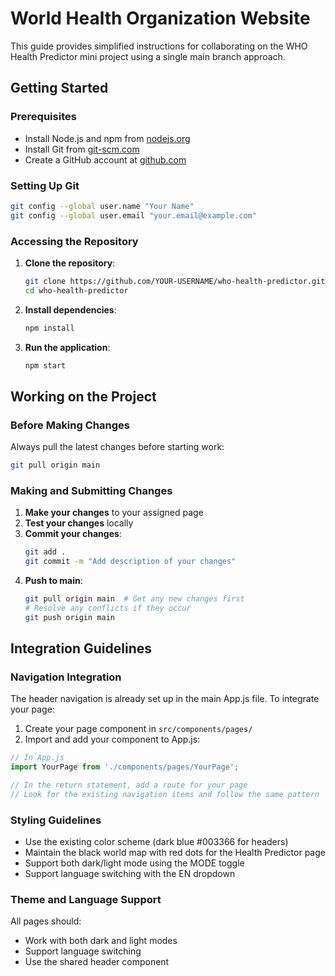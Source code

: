# World Health Organization Website

This guide provides simplified instructions for collaborating on the WHO Health Predictor mini project using a single main branch approach.

## Getting Started

### Prerequisites
- Install Node.js and npm from [nodejs.org](https://nodejs.org/)
- Install Git from [git-scm.com](https://git-scm.com/downloads)
- Create a GitHub account at [github.com](https://github.com/)

### Setting Up Git
```bash
git config --global user.name "Your Name"
git config --global user.email "your.email@example.com"
```

### Accessing the Repository

1. **Clone the repository**:
   ```bash
   git clone https://github.com/YOUR-USERNAME/who-health-predictor.git
   cd who-health-predictor
   ```

2. **Install dependencies**:
   ```bash
   npm install
   ```

3. **Run the application**:
   ```bash
   npm start
   ```

## Working on the Project

### Before Making Changes
Always pull the latest changes before starting work:
```bash
git pull origin main
```

### Making and Submitting Changes

1. **Make your changes** to your assigned page
2. **Test your changes** locally
3. **Commit your changes**:
   ```bash
   git add .
   git commit -m "Add description of your changes"
   ```
4. **Push to main**:
   ```bash
   git pull origin main  # Get any new changes first
   # Resolve any conflicts if they occur
   git push origin main
   ```

## Integration Guidelines

### Navigation Integration
The header navigation is already set up in the main App.js file. To integrate your page:

1. Create your page component in `src/components/pages/`
2. Import and add your component to App.js:

```jsx
// In App.js
import YourPage from './components/pages/YourPage';

// In the return statement, add a route for your page
// Look for the existing navigation items and follow the same pattern
```

### Styling Guidelines
- Use the existing color scheme (dark blue #003366 for headers)
- Maintain the black world map with red dots for the Health Predictor page
- Support both dark/light mode using the MODE toggle
- Support language switching with the EN dropdown

### Theme and Language Support
All pages should:
- Work with both dark and light modes
- Support language switching
- Use the shared header component


